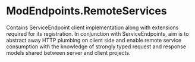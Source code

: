 # ModEndpoints.RemoteServices

Contains ServiceEndpoint client implementation along with extensions required for its registration. In conjunction with ServiceEndpoints, aim is to abstract away HTTP plumbing on client side and enable remote service consumption with the knowledge of strongly typed request and response models shared between server and client projects.